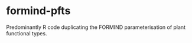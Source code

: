 # formind-pfts
Predominantly R code duplicating the FORMIND parameterisation of plant functional types.
